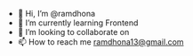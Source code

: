 - 👋 Hi, I’m @ramdhona
- 🌱 I’m currently learning  Frontend 
- 💞️ I’m looking to collaborate on  
- 📫 How to reach me  ramdhona13@gmail.com

<!---
ramdhona/ramdhona is a ✨ special ✨ repository because its `README.md` (this file) appears on your GitHub profile.
You can click the Preview link to take a look at your changes.
--->

